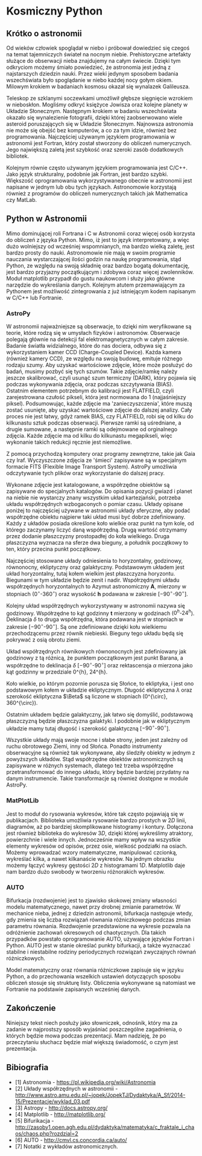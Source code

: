 # Kosmiczny Python

## Krótko o astronomii

Od wieków człowiek spoglądał w niebo i próbował dowiedzieć się czegoś
na temat tajemniczych świateł na nocnym niebie. Prehistoryczne
artefakty służące do obserwacji nieba znajdujemy na całym świecie. Dzięki
tym odkryciom możemy śmiało powiedzieć, że astronomia jest jedną z
najstarszych dziedzin nauki. Przez wieki jedynym sposobem badania
wszechświata było spoglądanie w niebo każdej nocy gołym okiem. Milowym krokiem
w badaniach kosmosu okazał się wynalazek Galileusza.

Teleskop ze szklanymi soczewkami umożliwił głębsze sięgnięcie wzrokiem w
nieboskłon. Mogliśmy odkryć księżyce Jowisza oraz kolejne planety w
Układzie Słonecznym. Następnym krokiem w badaniu wszechświata okazało się
wynalezienie fotografii, dzięki której zaobserwowano wiele asteroid
poruszających się w Układzie Słonecznym. Najnowsza astronomia nie
może się obejść bez komputerów, a co za tym idzie, również bez programowania.
Najczęściej używanym językiem programowania w astronomii jest Fortran, który
został stworzony do obliczeń numerycznych. Jego największą zaletą jest
szybkość oraz szeroki zasób dodatkowych bibliotek.

Kolejnym równie często używanym językiem programowania jest C/C++. Jako język
strukturalny, podobnie jak Fortran, jest bardzo szybki. Większość
oprogramowania wykorzystywanego obecnie w astronomii jest napisane w jednym lub
obu tych językach. Astronomowie korzystają również z programów do obliczeń
numerycznych takich jak Mathematica czy MatLab.

## Python w Astronomii

Mimo dominującej roli Fortrana i C w Astronomii coraz więcej osób korzysta do
obliczeń z języka Python. Mimo, iż jest to język interpretowany, a więc dużo wolniejszy
od wcześniej wspomnianych, ma bardzo wielką zaletę, jest bardzo prosty do nauki.
Astronomowie nie mają w swoim programie nauczania wystarczającej ilości godzin
na naukę programowania, stąd Python, ze względu na swoją składnię oraz bardzo
bogatą dokumentację, jest bardzo przyjazny początkującym i zdobywa coraz więcej
zwolenników. Moduł matplotlib przypadł do gustu naukowcom i służy jako główne
narzędzie do wykreślania danych. Kolejnym atutem przemawiającym za Pythonem
jest możliwość zintegrowania z już istniejącym kodem napisanym w C/C++ lub
Fortranie.

### AstroPy

W astronomii najważniejsze są obserwacje, to dzięki nim weryfikowane są
teorie, które rodzą się w umysłach fizyków i astronomów. Obserwacje polegają
głównie na detekcji fal elektromagnetycznych w całym zakresie.
Badanie światła widzialnego, które do nas dociera, odbywa się z wykorzystaniem
kamer CCD (Charge-Coupled Device). Każda kamera (również kamery CCD), ze względu
na swoją budowę, emituje różnego rodzaju szumy. Aby uzyskać wartościowe zdjęcie,
które może posłużyć do badań, musimy pozbyć się tych szumów. Takie
zdjęcie/ramkę należy jeszcze skalibrować, czyli usunąć szum termiczny (DARK),
który pojawia się podczas wykonywania zdjęcia, oraz podczas szczytywania (BIAS).
Ostatnim elementem potrzebnym do kalibracji jest FLATFIELD, czyli
zarejestrowana czułość pikseli, która jest normowana do 1 (najjaśniejszy piksel).
Podsumowując, każde zdjęcie ma 'zanieczyszczenia', które muszą zostać
usunięte, aby uzyskać wartościowe zdjęcie do dalszej analizy.
Cały proces nie jest łatwy, gdyż ramek BIAS, czy FLATFIELD, robi się od kilku
do kilkunastu sztuk podczas obserwacji. Pierwsze ramki są uśredniane, a drugie
sumowane, a następnie ramki są odejmowane od orginalnego zdjęcia. Każde zdjęcie
ma od kilku do kilkunastu megapikseli, więc wykonanie takich redukcji ręcznie
jest niemożliwe.

Z pomocą przychodzą komputery oraz programy zewnętrzne, takie jak Gaia czy
Iraf. Wyczyszczone zdjęcia ze 'śmieci' zapisywane są w specjalnym formacie
FITS (Flexible Image Transport System). AstroPy umożliwia odczytywanie tych
plików oraz wykorzystanie do dalszej pracy.

Wykonane zdjęcie jest katalogowane, a współrzędne obiektów są zapisywane do
specjalnych katalogów. Do opisania pozycji gwiazd i planet na niebie nie
wystarczy znany wszystkim układ kartezjański, potrzeba układu współrzędnych
wzbogaconych o pomiar czasu. Układy opisane poniżej to najczęściej używane w
astronomii układy sferyczne, aby podać współrzędne obiektu najpierw taki układ
musi być dobrze zdefiniowany. Każdy z układów posiada określone koło wielkie
oraz punkt na tym kole, od którego zaczynamy liczyć daną współrzędną. Drugą
wartość otrzymamy przez dodanie płaszczyzny prostopadłej do koła wielkiego.
Druga płaszczyzna wyznacza na sferze dwa bieguny, a południk początkowy to ten,
który przecina punkt początkowy.

Najczęściej stosowane układy odniesienia to horyzontalny, godzinowy,
równonocny, ekliptyczny oraz galaktyczny. Podstawowym układem jest układ
horyzontalny, tutaj kołem wielkim jest płaszczyzna horyzontu. Biegunami w tym
układzie będzie zenit i nadir. Współrzędnymi układu współrzędnych horyzontalnych
to Azymut astronomiczny **A**, mierzony w stopniach
($0^{\circ}$-$360^{\circ}$) oraz wysokość **h** podawana w zakresie
[$-90^{\circ}$-$90^{\circ}$].

Kolejny układ współrzędnych wykorzystywany w astronomii nazywa się
godzinowy. Współrzędne to kąt godzinny **t** mierzony w godzinach
($0^{h}$-$24^{h}$). Deklinacja $\delta$ to druga współrzędna, która podawana jest w stopniach
w zakresie [$-90^{\circ}$-$90^{\circ}$]. Są one zdefiniowane dzięki kołu wielkiemu
przechodzącemu przez równik niebieski. Bieguny tego układu będą się pokrywać z
osią obrotu ziemi.

Układ współrzędnych równikowych równonocnych jest zdefiniowany jak godzinowy z
tą różnicą, że punktem początkowym jest punkt Barana, a współrzędne to
deklinacja $\delta$ [$-90^{\circ}$-$90^{\circ}$] oraz rektascensja
$\alpha$ mierzona jako kąt godzinny w przedziale 0^{h}, 24^{h}.

Koło wielkie, po którym pozornie porusza się Słońce, to ekliptyka, i jest ono
podstawowym kołem w układzie ekliptycznym. Długość ekliptyczna $\lambda$
oraz szerokość ekliptyczna $\Beta$ są liczone w stopniach
(0^{\circ}, 360^{\circ}).

Ostatnim układem będzie galaktyczny, jak łatwo się domyślić, podstawową
płaszczyzną będzie płaszczyzna galaktyki. I podobnie jak w ekliptycznym układzie
mamy tutaj długość i szerokość galaktyczną [$-90^{\circ}$-$90^{\circ}$].

Wszystkie układy mają swoje mocne i słabe strony, jeden jest zależny od ruchu
obrotowego Ziemi, inny od Słońca. Ponadto instrumenty obserwacyjne są również
tak wykonywane, aby śledziły obiekty w jednym z powyższych układów. Stąd
współrzędne obiektów astronomicznych są zapisywane w różnych systemach, dlatego
też trzeba współrzędne przetransformować do innego układu, który
będzie bardziej przydatny na danym instrumencie. Takie transformacje są również
dostępne w module AstroPy.

### MatPlotLib

Jest to moduł do rysowania wykresów, które tak często pojawiają się w
publikacjach. Biblioteka umożliwia rysowanie bardzo prostych w $2D$ linii,
diagramów, aż po bardziej skomplikowane histogramy i kontury. Dołączona jest również
biblioteka do wykresów $3D$, dzięki której wykreślimy atraktory, powierzchnie i
wiele innych. Jednocześnie mamy wpływ na wszystkie elementy wykresów od opisów,
przez osie, wielkość podziałki na osiach. Możemy wprowadzać wzory matematyczne,
manipulować czcionką, wykreślać kilka, a nawet kilkanaście wykresów. Na jednym
obrazku możemy łączyć wykresy gęstości $2D$ z histogramami $1D$. Matplotlib daje
nam bardzo dużo swobody w tworzeniu różnorakich wykresów.

### AUTO

Bifurkacja (rozdwojenie) jest to zjawisko skokowej zmiany własności modelu
matematycznego, nawet przy drobnej zmianie parametrów. W mechanice nieba, jednej
z dziedzin astronomii, bifurkacja następuje wtedy, gdy zmienia się liczba
rozwiązań równania różniczkowego podczas zmian parametru równania. Rozdwojenie
przedstawione na wykresie pozwala na odróżnienie zachowań okresowych od
chaotycznych. Dla takich przypadków powstało oprogramowanie AUTO, używające
języków Fortran i Python. AUTO jest w stanie określać punkty
bifurkacji, a także wyznaczać stabilne i niestabilne rodziny periodycznych
rozwiązań zwyczajnych równań różniczkowych.

Model matematyczny oraz równania różniczkowe zapisuje się w języku Python, a
do przechowania wszelkich ustawień dotyczących sposobu obliczeń stosuje się
strukturę listy.
Obliczenia wykonywane są natomiast we Fortranie na podstawie zapisanych
wcześniej danych.

## Zakończenie

Niniejszy tekst niech posłuży jako słowniczek, odnośnik, który ma za zadanie
w najprostszy sposób wyjaśniać poszczególne zagadnienia, o których będzie mowa
podczas prezentacji. Mam nadzieję, że po przeczytaniu słuchacz będzie miał
większą świadomość, o czym jest prezentacja.

## Bibiografia

* [1] Astronomia - https://pl.wikipedia.org/wiki/Astronomia
* [2] Układy współrzędnych w astronomii - http://www.astro.amu.edu.pl/~jopek/JopekTJ/Dydaktyka/A_Sf/2014-15/Prezentacje/wyklad_03.pdf
* [3] Astropy - http://docs.astropy.org/
* [4] Matplotlib - http://matplotlib.org/
* [5] Bifurikacja - http://zasoby1.open.agh.edu.pl/dydaktyka/matematyka/c_fraktale_i_chaos/chaos.php?rozdzial=2
* [6] AUTO - http://cmvl.cs.concordia.ca/auto/
* [7] Notatki z wykładów astronomicznych.
